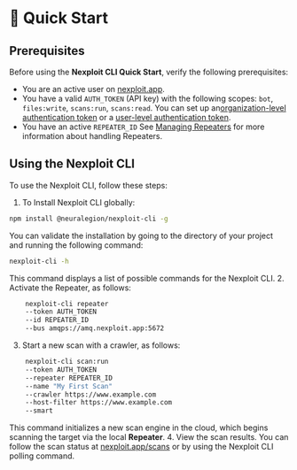 # 🚀 Quick Start
## Prerequisites
Before using the **Nexploit CLI Quick Start**, verify the following prerequisites:
* You are an active user on [nexploit.app](www.nexploit.app).
* You have a valid `AUTH_TOKEN` (API key) with the following scopes: `bot`, `files:write`, `scans:run`, `scans:read`. You can set up an[organization-level authentication token](guide/np-web-ui/advanced-set-up/managing-org#Managing-Organization-APICLI-Authentication-Tokens) or a [user-level authentication token](guide/np-web-ui/advanced-set-up/managing-personal-account#Managing-Your-Personal-API-Keys-Authentication-Tokens).
* You have an active `REPEATER_ID` See [Managing Repeaters](guide/np-web-ui/advanced-set-up/managing-repeaters) for more information about handling Repeaters.

## Using the Nexploit CLI
To use the Nexploit CLI, follow these steps:
1. To Install Nexploit CLI globally:
```bash
npm install @neuralegion/nexploit-cli -g
```
You can validate the installation by going to the directory of your project and running the following command:
```bash
nexploit-cli -h
```
This command displays a list of possible commands for the Nexploit CLI.
2. Activate the Repeater, as follows:
```bash
    nexploit-cli repeater               
    --token AUTH_TOKEN                  
    --id REPEATER_ID                    
    --bus amqps://amq.nexploit.app:5672
```
3. Start a new scan with a crawler, as follows:
```bash
    nexploit-cli scan:run                   
    --token AUTH_TOKEN                      
    --repeater REPEATER_ID                  
    --name "My First Scan"                  
    --crawler https://www.example.com       
    --host-filter https://www.example.com   
    --smart
```
This command initializes a new scan engine in the cloud, which begins scanning the target via the local **Repeater**.
4. View the scan results. You can follow the scan status at [nexploit.app/scans](https://nexploit.app/scans) or by using the Nexploit CLI polling command.
